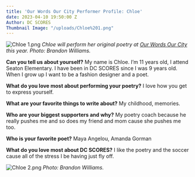 ```yaml
---
title: 'Our Words Our City Performer Profile: Chloe'
date: 2023-04-10 19:50:00 Z
Author: DC SCORES
Thumbnail Image: "/uploads/Chloe%201.png"
---
```


![Chloe 1.png](/uploads/Chloe%201.png)
*Chloe will perform her original poetry at [Our Words Our City](https://owoc.dcscores.org/) this year. Photo: Brandon Williams.*
















**Can you tell us about yourself?**
My name is Chloe. I’m 11 years old, I attend Seaton Elementary. I have been in DC SCORES since I was 9 years old. When I grow up I want to be a fashion designer and a poet.

**What do you love most about performing your poetry?**
I love how you get to express yourself.

**What are your favorite things to write about?**
My childhood, memories.

**Who are your biggest supporters and why?**
My poetry coach because he really pushes me and so does my friend and mom cause she pushes me too. 

**Who is your favorite poet?**
Maya Angelou, Amanda Gorman 

**What do you love most about DC SCORES?**
I like the poetry and the soccer cause all of the stress I be having just fly off.

![Chloe 2.png](/uploads/Chloe%202.png)
*Photo: Brandon Williams.*